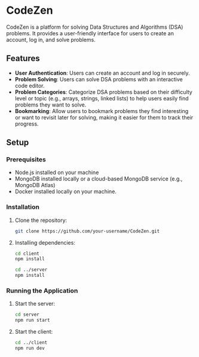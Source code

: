 # CodeZen

CodeZen is a platform for solving Data Structures and Algorithms (DSA) problems. It provides a user-friendly interface for users to create an account, log in, and solve problems.

## Features

- **User Authentication**: Users can create an account and log in securely.
- **Problem Solving**: Users can solve DSA problems with an interactive code editor.
- **Problem Categories**: Categorize DSA problems based on their difficulty level or topic (e.g., arrays, strings, linked lists) to help users easily find problems they want to solve.
- **Bookmarking**: Allow users to bookmark problems they find interesting or want to revisit later for solving, making it easier for them to track their progress.

## Setup

### Prerequisites

- Node.js installed on your machine
- MongoDB installed locally or a cloud-based MongoDB service (e.g., MongoDB Atlas)
- Docker installed locally on your machine.

### Installation

1. Clone the repository:

   ```bash
   git clone https://github.com/your-username/CodeZen.git
   ```
2. Installing dependencies:
   ```bash
   cd client
   npm install
   ```

   ```bash
   cd ../server
   npm install
   ```

### Running the Application

1. Start the server:

   ```bash
   cd server
   npm run start
   ```
2. Start the client:
   ```bash
   cd ../client
   npm run dev
   ```
